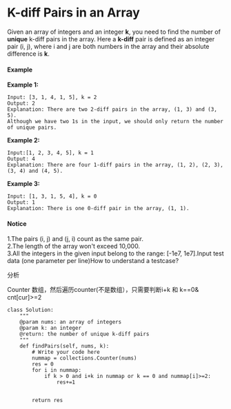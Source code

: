 # K-diff Pairs in an Array

Given an array of integers and an integer **k**, you need to find the number of **unique** k-diff pairs in the array. Here a **k-diff** pair is defined as an integer pair \(i, j\), where i and j are both numbers in the array and their absolute difference is **k**.

#### Example

**Example 1:**

```text
Input: [3, 1, 4, 1, 5], k = 2
Output: 2
Explanation: There are two 2-diff pairs in the array, (1, 3) and (3, 5).
Although we have two 1s in the input, we should only return the number of unique pairs.
```

**Example 2:**

```text
Input:[1, 2, 3, 4, 5], k = 1
Output: 4
Explanation: There are four 1-diff pairs in the array, (1, 2), (2, 3), (3, 4) and (4, 5).
```

**Example 3:**

```text
Input: [1, 3, 1, 5, 4], k = 0
Output: 1
Explanation: There is one 0-diff pair in the array, (1, 1).
```

#### Notice

1.The pairs \(i, j\) and \(j, i\) count as the same pair.  
2.The length of the array won't exceed 10,000.  
3.All the integers in the given input belong to the range: \[-1e7, 1e7\].Input test data \(one parameter per line\)How to understand a testcase?

分析

Counter 数组，然后遍历counter\(不是数组），只需要判断i+k 和 k==0& cnt\[cur\]&gt;=2

```text
class Solution:
    """
    @param nums: an array of integers
    @param k: an integer
    @return: the number of unique k-diff pairs
    """
    def findPairs(self, nums, k):
        # Write your code here
        nummap = collections.Counter(nums)
        res = 0
        for i in nummap:
            if k > 0 and i+k in nummap or k == 0 and nummap[i]>=2:
                res+=1
               
            
        return res

```

